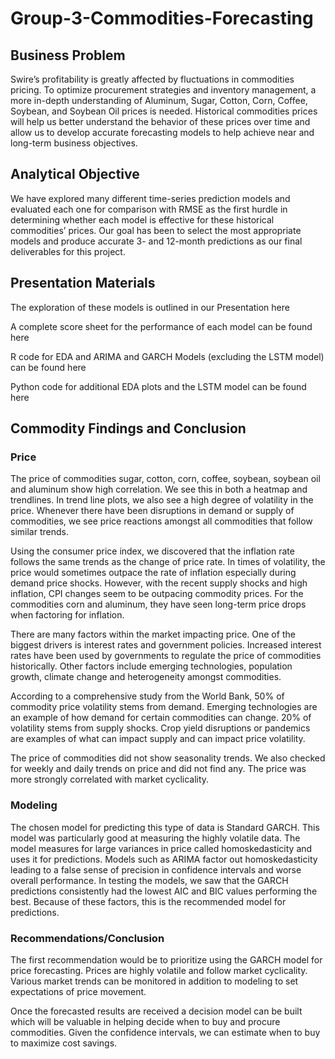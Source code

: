 # Group-3-Commodities-Forecasting
## Business Problem
Swire’s profitability is greatly affected by fluctuations in commodities pricing. To optimize procurement strategies and inventory management, a more in-depth understanding of Aluminum, Sugar, Cotton, Corn, Coffee, Soybean, and Soybean Oil prices is needed. Historical commodities prices will help us better understand the behavior of these prices over time and allow us to develop accurate forecasting models to help achieve near and long-term business objectives. 

## Analytical Objective
We have explored many different time-series prediction models and evaluated each one for comparison with RMSE as the first hurdle in determining whether each model is effective for these historical commodities’ prices. Our goal has been to select the most appropriate models and produce accurate 3- and 12-month predictions as our final deliverables for this project. 

## Presentation Materials 
The exploration of these models is outlined in our Presentation here <hyperlink>  

A complete score sheet for the performance of each model can be found here <hyperlink> 

R code for EDA and ARIMA and GARCH Models (excluding the LSTM model) can be found here <hyperlink> 

Python code for additional EDA plots and the LSTM model can be found here <hyperlink> 

## Commodity Findings and Conclusion

### Price
The price of commodities sugar, cotton, corn, coffee, soybean, soybean oil and aluminum show high correlation. We see this in both a heatmap and trendlines. In trend line plots, we also see a high degree of volatility in the price. Whenever there have been disruptions in demand or supply of commodities, we see price reactions amongst all commodities that follow similar trends.  

Using the consumer price index, we discovered that the inflation rate follows the same trends as the change of price rate. In times of volatility, the price would sometimes outpace the rate of inflation especially during demand price shocks. However, with the recent supply shocks and high inflation, CPI changes seem to be outpacing commodity prices. For the commodities corn and aluminum, they have seen long-term price drops when factoring for inflation.  

There are many factors within the market impacting price. One of the biggest drivers is interest rates and government policies. Increased interest rates have been used by governments to regulate the price of commodities historically. Other factors include emerging technologies, population growth, climate change and heterogeneity amongst commodities.  

According to a comprehensive study from the World Bank, 50% of commodity price volatility stems from demand. Emerging technologies are an example of how demand for certain commodities can change. 20% of volatility stems from supply shocks. Crop yield disruptions or pandemics are examples of what can impact supply and can impact price volatility.  

The price of commodities did not show seasonality trends. We also checked for weekly and daily trends on price and did not find any. The price was more strongly correlated with market cyclicality.

### Modeling 
The chosen model for predicting this type of data is Standard GARCH. This model was particularly good at measuring the highly volatile data. The model measures for large variances in price called homoskedasticity and uses it for predictions. Models such as ARIMA factor out homoskedasticity leading to a false sense of precision in confidence intervals and worse overall performance. In testing the models, we saw that the GARCH predictions consistently had the lowest AIC and BIC values performing the best. Because of these factors, this is the recommended model for predictions.  

### Recommendations/Conclusion 
The first recommendation would be to prioritize using the GARCH model for price forecasting. Prices are highly volatile and follow market cyclicality. Various market trends can be monitored in addition to modeling to set expectations of price movement.  

Once the forecasted results are received a decision model can be built which will be valuable in helping decide when to buy and procure commodities. Given the confidence intervals, we can estimate when to buy to maximize cost savings. 
